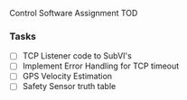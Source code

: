 Control Software Assignment TOD

### Tasks
- [ ] TCP Listener code to SubVI's
- [ ] Implement Error Handling for TCP timeout
- [ ] GPS Velocity Estimation
- [ ] Safety Sensor truth table

